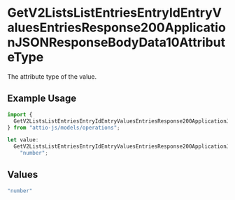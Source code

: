 # GetV2ListsListEntriesEntryIdEntryValuesEntriesResponse200ApplicationJSONResponseBodyData10AttributeType

The attribute type of the value.

## Example Usage

```typescript
import {
  GetV2ListsListEntriesEntryIdEntryValuesEntriesResponse200ApplicationJSONResponseBodyData10AttributeType,
} from "attio-js/models/operations";

let value:
  GetV2ListsListEntriesEntryIdEntryValuesEntriesResponse200ApplicationJSONResponseBodyData10AttributeType =
    "number";
```

## Values

```typescript
"number"
```